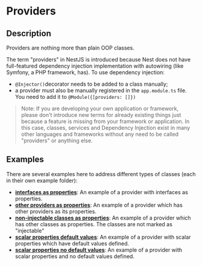 # Providers

## Description

Providers are nothing more than plain OOP classes.

The term "providers" in NestJS is introduced because Nest does not have full-featured dependency injection 
implementation with autowiring (like Symfony, a PHP framework, has). To use dependency injection:
 - `@Injector()`decorator needs to be added to a class manually;
 - a provider must also be manually registered in the `app.module.ts` file. You need to add it to 
   `@Module({[providers: []})`

> Note: If you are developing your own application or framework, please don't introduce new terms for already existing
> things just because a feature is missing from your framework or application. In this case, classes, services and 
> Dependency Injection exist in many other languages and frameworks without any need to be called "providers" or 
> anything else.

## Examples

There are several examples here to address different types of classes (each in their own example folder):

- **[interfaces as properties](interfaces-as-properties)**: An example of a provider with interfaces as properties.
- **[other providers as properties](other-providers-as-properties)**: An example of a provider which has other 
  providers as its properties.
- **[non-injectable classes as properties](non-injectable-classes-as-properties)**: An example of a provider which has
  other classes as properties. The classes are not marked as "injectable"
- **[scalar properties default values](scalar-properties-default-values)**: An example of a provider with scalar 
  properties which have default values defined.
- **[scalar properties no default values](scalar-properties-no-default)**: An example of a provider with scalar 
  properties and no default values defined.